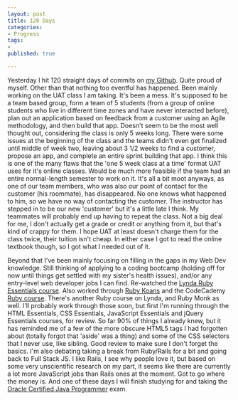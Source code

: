 ```yaml
---
layout: post
title: 120 Days
categories:
- Progress
tags:
- 
published: true

---
```

Yesterday I hit 120 straight days of commits on <a href="https://github.com/TaylorHuston" target="_blank">my Github</a>. Quite proud of myself. Other than that nothing too eventful has happened. Been mainly working on the UAT class I am taking. It's been a mess. It's supposed to be a team based group, form a team of 5 students (from a group of online students who live in different time zones and have never interacted before), plan out an application based on feedback from a customer using an Agile methodology, and then build that app. Doesn't seem to be the most well thought out, considering the class is only 5 weeks long. There were some issues at the beginning of the class and the teams didn't even get finalized until middle of week two, leaving about 3 1/2 weeks to find a customer, propose an app, and complete an entire sprint building that app. I think this is one of the many flaws that the 'one 5 week class at a time' format UAT uses for it's online classes. Would be much more feasible if the team had an entire normal-length semester to work on it. It's all a bit moot anyways, as one of our team members, who was also our point of contact for the customer (his roommate), has disappeared. No one knows what happened to him, so we have no way of contacting the customer. The instructor has stepped in to be our new 'customer' but it's a little late I think. My teammates will probably end up having to repeat the class. Not a big deal for me, I don't actually get a grade or credit or anything from it, but that's kind of crappy for them. I hope UAT at least doesn't charge them for the class twice, their tuition isn't cheap. In either case I got to read the online textbook though, so I got what I needed out of it.

Beyond that I've been mainly focusing on filling in the gaps in my Web Dev knowledge. Still thinking of applying to a coding bootcamp (holding off for now until things get settled with my sister's health issues), and/or any entry-level web developer jobs I can find. Re-watched the <a href="http://www.lynda.com/AllCertificates/User/1103034" target="_blank">Lynda Ruby Essentials course</a>. Also worked through <a href="https://github.com/TaylorHuston/Ruby_Koans" target="_blank">Ruby Koans</a> and the CodeCademy <a href="http://www.codecademy.com/pyCoder84523" target="_blank">Ruby course</a>. There's another Ruby course on Lynda, and Ruby Monk as well. I'll probably work through those soon, but first I'm running through the HTML Essentials, CSS Essentials, JavaScript Essentials and jQuery Essentials courses, for review. So far 90% of things I already knew, but it has reminded me of a few of the more obscure HTML5 tags I had forgotten about (totally forgot that 'aside' was a thing) and some of the CSS selectors that I never use, like sibling. Good review to make sure I don't forget the basics. I'm also debating taking a break from Ruby/Rails for a bit and going back to Full Stack JS. I like Rails, I see why people love it, but based on some very unscientific research on my part, it seems like there are currently a lot more JavaScript jobs than Rails ones at the moment. Got to go where the money is. And one of these days I will finish studying for and taking the <a href="http://education.oracle.com/pls/web_prod-plq-dad/db_pages.getpage?page_id=458&get_params=p_track_id:OCPJSE7" target="_blank">Oracle Certified Java Programmer</a> exam.